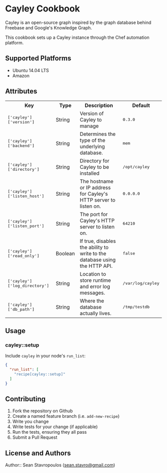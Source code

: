 # Cayley Cookbook

Cayley is an open-source graph inspired by the graph database behind Freebase and Google's Knowledge Graph.

This cookbook sets up a Cayley instance through the Chef automation platform.

## Supported Platforms

* Ubuntu 14.04 LTS
* Amazon

## Attributes

<table>
  <tr>
    <th>Key</th>
    <th>Type</th>
    <th>Description</th>
    <th>Default</th>
  </tr>
  <tr>
    <td><tt>['cayley']['version']</tt></td>
    <td>String</td>
    <td>Version of Cayley to manage</td>
    <td><tt>0.3.0</tt></td>
  </tr>
  <tr>
    <td><tt>['cayley']['backend']</tt></td>
    <td>String</td>
    <td>Determines the type of the underlying database.</td>
    <td><tt>mem</tt></td>
  </tr>
  <tr>
    <td><tt>['cayley']['directory']</tt></td>
    <td>String</td>
    <td>Directory for Cayley to be installed</td>
    <td><tt>/opt/cayley</tt></td>
  </tr>
  <tr>
    <td><tt>['cayley']['listen_host']</tt></td>
    <td>String</td>
    <td>The hostname or IP address for Cayley's HTTP server to listen on.</td>
    <td><tt>0.0.0.0</tt></td>
  </tr>
  <tr>
    <td><tt>['cayley']['listen_port']</tt></td>
    <td>String</td>
    <td>The port for Cayley's HTTP server to listen on.</td>
    <td><tt>64210</tt></td>
  </tr>
  <tr>
    <td><tt>['cayley']['read_only']</tt></td>
    <td>Boolean</td>
    <td>If true, disables the ability to write to the database using the HTTP API.</td>
    <td><tt>false</tt></td>
  </tr>
  <tr>
    <td><tt>['cayley']['log_directory']</tt></td>
    <td>String</td>
    <td>Location to store runtime and error log messages.</td>
    <td><tt>/var/log/cayley</tt></td>
  </tr>
  <tr>
    <td><tt>['cayley']['db_path']</tt></td>
    <td>String</td>
    <td>Where the database actually lives.</td>
    <td><tt>/tmp/testdb</tt></td>
  </tr>
</table>

## Usage

### cayley::setup

Include `cayley` in your node's `run_list`:

```json
{
  "run_list": [
    "recipe[cayley::setup]"
  ]
}
```

## Contributing

1. Fork the repository on Github
2. Create a named feature branch (i.e. `add-new-recipe`)
3. Write you change
4. Write tests for your change (if applicable)
5. Run the tests, ensuring they all pass
6. Submit a Pull Request

## License and Authors

Author:: Sean Stavropoulos (sean.stavro@gmail.com)
